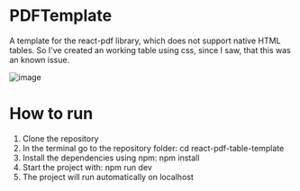 # PDFTemplate

 A template for the react-pdf library, which does not support native HTML tables. So I've created an working table using css, since I saw, that this was an known issue.
 
![image](https://github.com/user-attachments/assets/e0dc2177-204e-4d47-8eb3-da90d38b1307)

# How to run

1. Clone the repository
2. In the terminal go to the repository folder: cd react-pdf-table-template
3. Install the dependencies using   npm:  npm install
4. Start the project with:  npm run dev
5. The project will run automatically on localhost
